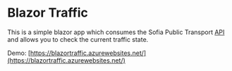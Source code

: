 # Blazor Traffic

This is a simple blazor app which consumes the Sofia Public Transport [API](https://github.com/ivkos/Sofia-Public-Transport-API) and allows you to check the current traffic state.

Demo: 
[https://blazortraffic.azurewebsites.net/](https://blazortraffic.azurewebsites.net/)